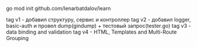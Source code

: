 go mod init github.com/lenarbatdalov/learn

tag v1 - добавил структуру, сервис и контроллер
tag v2 - добавил logger, basic-auth и провел dump(gindump) + тестовый запрос(tester.go)
tag v3 - data binding and validation
tag v4 - HTML, Templates and Multi-Route Grouping
